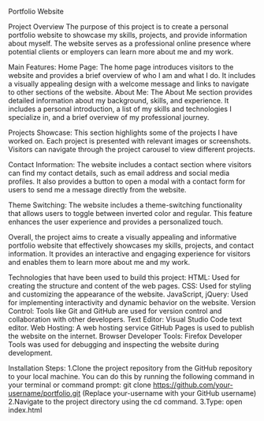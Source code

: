 Portfolio Website

Project Overview
  The purpose of this project is to create a personal portfolio website to showcase my skills, projects, and provide information about myself.
  The website serves as a professional online presence where potential clients or employers can learn more about me and my work.

Main Features:
  Home Page: The home page introduces visitors to the website and provides a brief overview of who I am and what I do.
  It includes a visually appealing design with a welcome message and links to navigate to other sections of the website.
  About Me: The About Me section provides detailed information about my background, skills, and experience.
  It includes a personal introduction, a list of my skills and technologies I specialize in, and a brief overview of my professional journey.

  Projects Showcase: This section highlights some of the projects I have worked on.
  Each project is presented with relevant images or screenshots. 
  Visitors can navigate through the project carousel to view different projects.

  Contact Information: The website includes a contact section where visitors can find my contact details, such as email address and social media profiles.
  It also provides a button to open a modal with a contact form for users to send me a message directly from the website.

  Theme Switching: The website includes a theme-switching functionality that allows users to toggle between inverted color and regular.
  This feature enhances the user experience and provides a personalized touch.

  Overall, the project aims to create a visually appealing and informative portfolio website that effectively showcases my skills, projects, and contact information.
  It provides an interactive and engaging experience for visitors and enables them to learn more about me and my work.


Technologies that have been used to build this project:
  HTML: Used for creating the structure and content of the web pages.
  CSS: Used for styling and customizing the appearance of the website.
  JavaScript, jQuery: Used for implementing interactivity and dynamic behavior on the website.
  Version Control: Tools like Git and GitHub are used for version control and collaboration with other developers.
  Text Editor: Visual Studio Code text editor.
  Web Hosting: A web hosting service GitHub Pages is used to publish the website on the internet. 
  Browser Developer Tools: Firefox Developer Tools was used for debugging and inspecting the website during development.


Installation Steps:
  1.Clone the project repository from the GitHub repository to your local machine. You can do this by running the following command in your terminal or command prompt:
  git clone https://github.com/your-username/portfolio.git (Replace your-username with your GitHub username)
  2.Navigate to the project directory using the cd command.
  3.Type: open index.html
  
  

